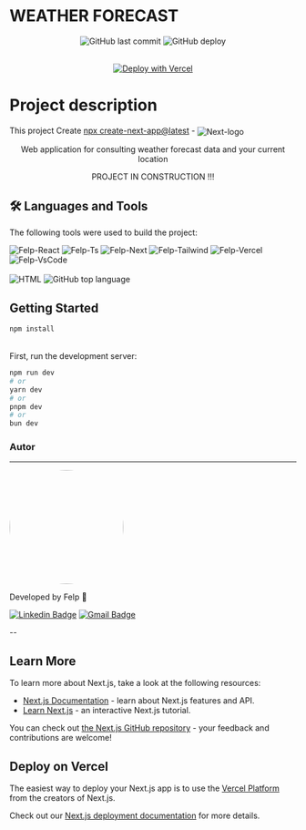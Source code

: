 # WEATHER FORECAST
<div align="center">
<img alt="GitHub last commit" src="https://img.shields.io/github/last-commit/felipedamazio/weather-forecast?style=for-the-badge">
<img alt="GitHub deploy" src="https://img.shields.io/github/deployments/felipedamazio/weather-forecast/production?style=for-the-badge&logo=vercel">	
<br>   
<br>  
	
[![Deploy with Vercel](https://vercel.com/button)](https://weather-forecast-five-rho.vercel.app/) 

</div>

# Project description


This project Create [npx create-next-app@latest](https://nextjs.org/docs/getting-started/installation) - <img align="center" alt="Next-logo" src="https://img.shields.io/badge/Next-black?style=for-the-badge&logo=next.js&logoColor=white" />

<p align="center"> Web application for consulting weather forecast data and your current location</p>

<p align="center">PROJECT IN CONSTRUCTION !!!</p>

## 🛠 Languages and Tools

The following tools were used to build the project:
<br>

 <div style="display: inline_block">  
 <img  alt="Felp-React" src="https://img.shields.io/badge/React-20232A?style=for-the-badge&logo=react&logoColor=61DAFB">
  <img  alt="Felp-Ts"  src="https://img.shields.io/badge/typescript-%23007ACC.svg?style=for-the-badge&logo=typescript&logoColor=white">
 <img  alt="Felp-Next" src="https://img.shields.io/badge/Next-black?style=for-the-badge&logo=next.js&logoColor=white"> 
 <img  alt="Felp-Tailwind" src="https://img.shields.io/badge/tailwindcss-%2338B2AC.svg?style=for-the-badge&logo=tailwind-css&logoColor=white"> 
 <img  alt="Felp-Vercel" src="https://img.shields.io/badge/vercel-%23000000.svg?style=for-the-badge&logo=vercel&logoColor=white">  
 <img  alt="Felp-VsCode" src="https://img.shields.io/badge/Visual%20Studio%20Code-0078d7.svg?style=for-the-badge&logo=visual-studio-code&logoColor=white">  
 
</div>  
<br>
 <div style="display: inline_block">  
<img alt="HTML" src="https://img.shields.io/badge/Made%20for-VSCode-1f425f.svg">
<img alt="GitHub top language" src="https://img.shields.io/github/languages/top/felipedamazio/weather-forecast?style=plastic">
</div>
   

## Getting Started
```bash
npm install
```
<br>
First, run the development server:

```bash
npm run dev
# or
yarn dev
# or
pnpm dev
# or
bun dev
```

### Autor
---

<a href="https://www.linkedin.com/in/felipe-damazio/">
<img width="200" style="border-radius: 50%;" src="https://media.licdn.com/dms/image/D4D03AQEGbvDY5m-KrQ/profile-displayphoto-shrink_800_800/0/1710867005445?e=1717027200&v=beta&t=nWqsHp4WncDPxNYsxrRgKn5KmBPKUJRp9Oetw2y8wNo">  
 </a>
 
Developed by Felp 🚀

[![Linkedin Badge](https://img.shields.io/badge/-Felipe-blue?style=flat-square&logo=Linkedin&logoColor=white&link=https://www.linkedin.com/in/felipe-damazio/)](https://www.linkedin.com/in/felipe-damazio/) 
[![Gmail Badge](https://img.shields.io/badge/-lipjb@hotmail.com-c14438?style=flat-square&logo=Gmail&logoColor=white&link=mailto:lipjb@hotmail.com)](mailto:lipjb@hotmail.com)

--
## Learn More

To learn more about Next.js, take a look at the following resources:

- [Next.js Documentation](https://nextjs.org/docs) - learn about Next.js features and API.
- [Learn Next.js](https://nextjs.org/learn) - an interactive Next.js tutorial.

You can check out [the Next.js GitHub repository](https://github.com/vercel/next.js/) - your feedback and contributions are welcome!

## Deploy on Vercel

The easiest way to deploy your Next.js app is to use the [Vercel Platform](https://vercel.com/new?utm_medium=default-template&filter=next.js&utm_source=create-next-app&utm_campaign=create-next-app-readme) from the creators of Next.js.

Check out our [Next.js deployment documentation](https://nextjs.org/docs/deployment) for more details.
